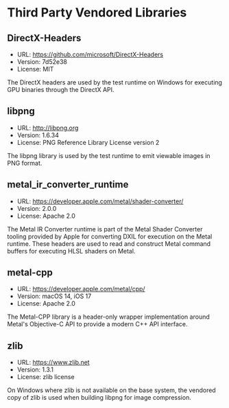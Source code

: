 # Third Party Vendored Libraries

## DirectX-Headers

* URL: https://github.com/microsoft/DirectX-Headers
* Version: 7d52e38
* License: MIT

The DirectX headers are used by the test runtime on Windows for executing GPU
binaries through the DirectX API.

## libpng

* URL: http://libpng.org
* Version: 1.6.34
* License: PNG Reference Library License version 2

The libpng library is used by the test runtime to emit viewable images in PNG
format.

## metal_ir_converter_runtime

* URL: https://developer.apple.com/metal/shader-converter/
* Version: 2.0.0
* License: Apache 2.0

The Metal IR Converter runtime is part of the Metal Shader Converter tooling
provided by Apple for converting DXIL for execution on the Metal runtime. These
headers are used to read and construct Metal command buffers for executing HLSL
shaders on Metal.

## metal-cpp

* URL: https://developer.apple.com/metal/cpp/
* Version: macOS 14, iOS 17
* License: Apache 2.0

The Metal-CPP library is a header-only wrapper implementation around Metal's
Objective-C API to provide a modern C++ API interface.

## zlib

* URL: https://www.zlib.net
* Version: 1.3.1
* License: zlib license

On Windows where zlib is not available on the base system, the vendored copy of
zlib is used when building libpng for image compression.
